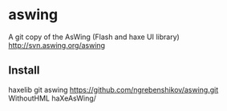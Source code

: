 aswing
======

A git copy of the AsWing (Flash and haxe UI library) http://svn.aswing.org/aswing

Install
-------
haxelib git aswing https://github.com/ngrebenshikov/aswing.git WithoutHML haXeAsWing/
